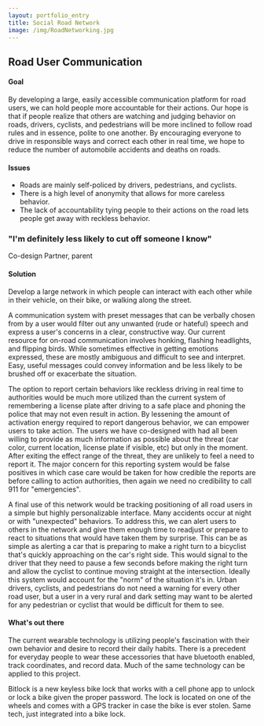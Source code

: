 ```yaml
---
layout: portfolio_entry
title: Social Road Network
image: /img/RoadNetworking.jpg
---
```

<h2> Road User Communication </h2>

<h4> Goal </h4>
<p>By developing a large, easily accessible communication platform for road users, we can hold people more accountable for their actions. Our hope is that if people realize that others are watching and judging behavior on roads, drivers, cyclists, and pedestrians will be more inclined to follow road rules and in essence, polite to one another. By encouraging everyone to drive in responsible ways and correct each other in real time, we hope to reduce the number of automobile accidents and deaths on roads.
</p>
<h4>Issues </h4>
<ul>
<li>Roads are mainly self-policed by drivers, pedestrians, and cyclists.</li>
<li>There is a high level of anonymity that allows for more careless behavior.</li>
<li>The lack of accountability tying people to their actions on the road lets people get away with reckless behavior.</li>
</ul>

<h3>"I'm definitely less likely to cut off someone I know"</h3>
<p>Co-design Partner, parent</p>

<h4>Solution</h4

<p>Develop a large network in which people can interact with each other while in their vehicle, on their bike, or walking along the street.
</p>
<p>A communication system with preset messages that can be verbally chosen from by a user would filter out any unwanted (rude or hateful) speech and express a user's concerns in a clear, constructive way. Our current resource for on-road communication involves honking, flashing headlights, and flipping birds. While sometimes effective in getting emotions expressed, these are mostly ambiguous and difficult to see and interpret. Easy, useful messages could convey information and be less likely to be brushed off or exacerbate the situation.
</p>
<p>The option to report certain behaviors like reckless driving in real time to authorities would be much more utilized than the current system of remembering a license plate after driving to a safe place and phoning the police that may not even result in action. By lessening the amount of activation energy required to report dangerous behavior, we can empower users to take action. The users we have co-designed with had all been willing to provide as much information as possible about the threat (car color, current location, license plate if visible, etc) but only in the moment. After exiting the effect range of the threat, they are unlikely to feel a need to report it. The major concern for this reporting system would be false positives in which case care would be taken for how credible the reports are before calling to action authorities, then again we need no credibility to call 911 for "emergencies".
</p>
<p>A final use of this network would be tracking positioning of all road users in a simple but highly personalizable interface. Many accidents occur at night or with "unexpected" behaviors. To address this, we can alert users to others in the network and give them enough time to readjust or prepare to react to situations that would have taken them by surprise. This can be as simple as alerting a car that is preparing to make a right turn to a bicyclist that's quickly approaching on the car's right side. This would signal to the driver that they need to pause a few seconds before making the right turn and allow the cyclist to continue moving straight at the intersection. Ideally this system would account for the "norm" of the situation it's in. Urban drivers, cyclists, and pedestrians do not need a warning for every other road user, but a user in a very rural and dark setting may want to be alerted for any pedestrian or cyclist that would be difficult for them to see.
</p>

<h4>What's out there</h4>
<p>The current wearable technology is utilizing people's fascination with their own behavior and desire to record their daily habits. There is a precedent for everyday people to wear these accessories that have bluetooth enabled, track coordinates, and record data. Much of the same technology can be applied to this project.
</p>
<p>Bitlock is a new keyless bike lock that works with a cell phone app to unlock or lock a bike given the proper password. The lock is located on one of the wheels and comes with a GPS tracker in case the bike is ever stolen. Same tech, just integrated into a bike lock.
</p>
